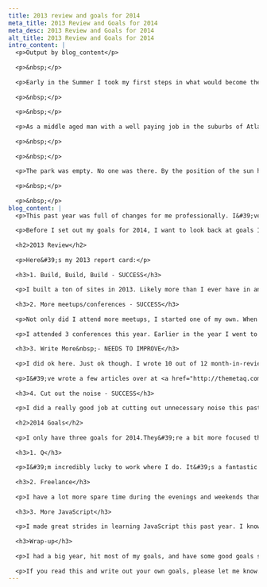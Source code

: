 ```yaml
---
title: 2013 review and goals for 2014
meta_title: 2013 Review and Goals for 2014
meta_desc: 2013 Review and Goals for 2014
alt_title: 2013 Review and Goals for 2014
intro_content: |
  <p>Output by blog_content</p>
  
  <p>&nbsp;</p>
  
  <p>Early in the Summer I took my first steps in what would become the greatest journey of my life. Africa, and the beasts that inhabit its lands were not on my mind when I finally let go of my soured marriage. But, as the days of being on my own began to grow on me, I also began thinking of adventure.</p>
  
  <p>&nbsp;</p>
  
  <p>&nbsp;</p>
  
  <p>As a middle aged man with a well paying job in the suburbs of Atlanta, I had no real business traveling to a strange foreign land half a world away...which is exactly why I decided to go.</p>
  
  <p>&nbsp;</p>
  
  <p>&nbsp;</p>
  
  <p>The park was empty. No one was there. By the position of the sun he could tell it was either early morning or late afternoon.The smell of the flowers and grass, the dampness of the leaves, indicated morning. It had been late afternoon when the tornado had picked him up. And the sky had been overcast and cloudy.</p>
  
  <p>&nbsp;</p>
  
  <p>&nbsp;</p>
blog_content: |
  <p>This past year was full of changes for me professionally. I&#39;ve had an incredible year. The biggest change was starting a new job and moving a 1000 miles away in July. It was a fantastic move.</p>
  
  <p>Before I set out my goals for 2014, I want to look back at goals I set at this time last year and see how I did.</p>
  
  <h2>2013 Review</h2>
  
  <p>Here&#39;s my 2013 report card:</p>
  
  <h3>1. Build, Build, Build - SUCCESS</h3>
  
  <p>I built a ton of sites in 2013. Likely more than I ever have in any previous year. Knocked this out of the park.</p>
  
  <h3>2. More meetups/conferences - SUCCESS</h3>
  
  <p>Not only did I attend more meetups, I started one of my own. When I moved to Denver mid-year I needed a way to meet other developers and learn JavaScript, so <a href="http://www.meetup.com/Denver-Code-Club/">Denver Code Club</a> was born.</p>
  
  <p>I attended 3 conferences this year. Earlier in the year I went to <a href="http://www.midwestphp.com/">MidWest PHP</a> and <a href="http://minnestar.org/minnebar/">Minnebar</a> in Minnesota. Then, in October, I went to <a href="http://2013.cssdevconf.com/">CSS Dev Conf</a> up in the Rockies.</p>
  
  <h3>3. Write More&nbsp;- NEEDS TO IMPROVE</h3>
  
  <p>I did ok here. Just ok though. I wrote 10 out of 12 month-in-reviews, missing a few months when I moved in July. I was just too dang busy with moving and starting a new job. I&#39;ve picked it back up the last couple months though. Thank you to all 12 of you that read them :)</p>
  
  <p>I&#39;ve wrote a few articles over at <a href="http://themetaq.com/queue/contributor/199220">MetaQ</a> as well. I&#39;ll likely keep the bulk of my writing there for now since it has a much larger audience than this site.</p>
  
  <h3>4. Cut out the noise - SUCCESS</h3>
  
  <p>I did a really good job at cutting out unnecessary noise this past year. I unsubscribed to a lot of newsletters, got my Twitter follows down to reasonable amount and started using a timer as a method to keep on task. I&#39;m also a lot more knowledgeable on <em>where</em> to get information. It&#39;s easier to drink from a straw than from a firehose.</p>
  
  <h2>2014 Goals</h2>
  
  <p>I only have three goals for 2014.They&#39;re a bit more focused this time around. I know what I want and I think these will get me there.</p>
  
  <h3>1. Q</h3>
  
  <p>I&#39;m incredibly lucky to work where I do. It&#39;s a fantastic little company and I want to help out in any way I can to grow the company and help it become more successful. We have some great plans for 2014 and it&#39;ll be fun to be part of it.</p>
  
  <h3>2. Freelance</h3>
  
  <p>I have a lot more spare time during the evenings and weekends than what I used to. I love web development and I wouldn&#39;t mind doing more in my spare time, so why not? Time is a luxury I might not always have, so it&#39;s best to take advantage of it while I do.</p>
  
  <h3>3. More JavaScript</h3>
  
  <p>I made great strides in learning JavaScript this past year. I know FAR more than I did this time last year. I think the meetup group was a huge part of that. That said, I want an even deeper understanding of it. I already have plans to continue the meetup in 2014. This goal will be fun to look back at in a year.</p>
  
  <h3>Wrap-up</h3>
  
  <p>I had a big year, hit most of my goals, and have some good goals set for the coming year. Thanks for reading! On to 2014!</p>
  
  <p>If you read this and write out your own goals, please let me know. I&#39;d love to read them!</p>
---
```






